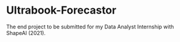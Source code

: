 # Ultrabook-Forecastor

The end project to be submitted for my Data Analyst Internship with ShapeAI (2021).

